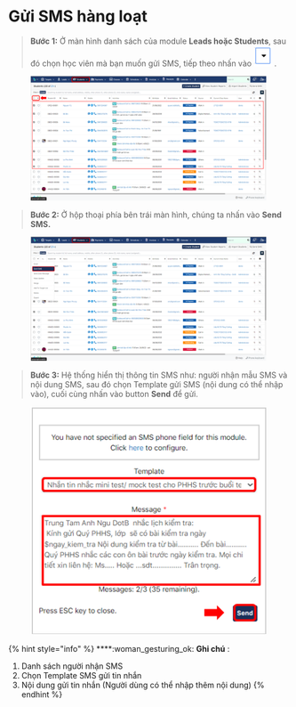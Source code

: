 # Gửi SMS hàng loạt

> **Bước 1:** Ở màn hình danh sách của module **Leads hoặc Students**, sau đó chọn học viên mà bạn muốn gửi SMS, tiếp theo nhấn vào <img src="../../../.gitbook/assets/sms1.png" alt="" data-size="original"> .

<figure><img src="../../../.gitbook/assets/image (125).png" alt=""><figcaption></figcaption></figure>

> **Bước 2:**&#x20;
> &#x20;Ở hộp thoại phía bên trái màn hình, chúng ta nhấn vào **Send SMS.**

<figure><img src="../../../.gitbook/assets/image (109).png" alt=""><figcaption></figcaption></figure>

> **Bước 3:** Hệ thống hiển thị thông tin SMS như: người nhận mẫu SMS và nội dung SMS, sau đó chọn Template gửi SMS (nội dung có thể nhập vào), cuối cùng nhấn vào button **Send** để gửi.

<figure><img src="../../../.gitbook/assets/image (113).png" alt=""><figcaption></figcaption></figure>

{% hint style="info" %}
****:woman\_gesturing\_ok: **Ghi chú** :

1. Danh sách người nhận SMS
2. Chọn Template SMS gửi tin nhắn&#x20;
3. Nội dung gửi tin nhắn (Người dùng có thể nhập thêm nội dung)
{% endhint %}
